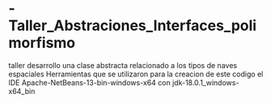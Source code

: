 # -Taller_Abstraciones_Interfaces_polimorfismo

taller desarrollo una clase abstracta relacionado a los tipos de naves espaciales
Herramientas que se utilizaron para la creacion de este codigo el IDE Apache-NetBeans-13-bin-windows-x64 con jdk-18.0.1_windows-x64_bin
